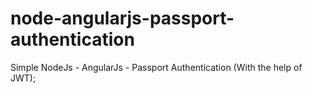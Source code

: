 # node-angularjs-passport-authentication
Simple NodeJs - AngularJs - Passport Authentication (With the help of JWT);
